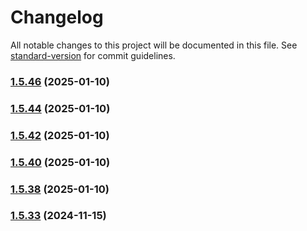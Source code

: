 # Changelog

All notable changes to this project will be documented in this file. See [standard-version](https://github.com/conventional-changelog/standard-version) for commit guidelines.

### [1.5.46](https://github.com/PEAL-26/mfds/compare/v1.5.45...v1.5.46) (2025-01-10)

### [1.5.44](https://github.com/PEAL-26/mfds/compare/v1.5.43...v1.5.44) (2025-01-10)

### [1.5.42](https://github.com/PEAL-26/mfds/compare/v1.5.41...v1.5.42) (2025-01-10)

### [1.5.40](https://github.com/PEAL-26/mfds/compare/v1.5.39...v1.5.40) (2025-01-10)

### [1.5.38](https://github.com/PEAL-26/mfds/compare/v1.5.37...v1.5.38) (2025-01-10)

### [1.5.33](https://github.com/PEAL-26/software-edv/compare/v1.5.32...v1.5.33) (2024-11-15)
